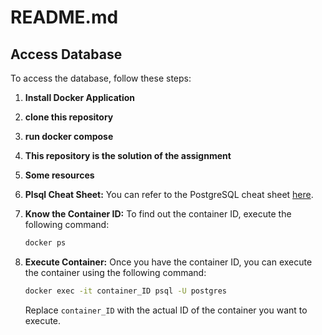 # README.md

## Access Database

To access the database, follow these steps:

1. **Install Docker Application**
2. **clone this repository**
3. **run docker compose**
4. **This repository is the solution of the assignment**
5. **Some resources**

6. **Plsql Cheat Sheet:**
   You can refer to the PostgreSQL cheat sheet [here](https://www.postgresqltutorial.com/postgresql-cheat-sheet/).

7. **Know the Container ID:**
   To find out the container ID, execute the following command:
   ```bash
   docker ps
   ```

8. **Execute Container:**
   Once you have the container ID, you can execute the container using the following command:
   ```bash
   docker exec -it container_ID psql -U postgres
   ```
   Replace `container_ID` with the actual ID of the container you want to execute.
